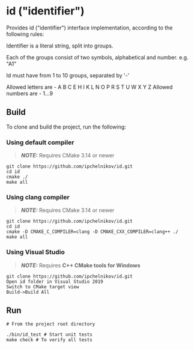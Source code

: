 # id ("identifier")

Provides id ("identifier") interface implementation,
according to the following rules:

Identifier is a literal string, split into groups.

Each of the groups consist of two symbols, alphabetical and number. e.g. "A1"

Id must have from 1 to 10 groups, separated by '-'
 
Allowed letters are - A B C E H I K L N O P R S T U W X Y Z
Allowed numbers are - 1...9

## Build

To clone and build the project, run the following:

### Using default compiler
> **_NOTE:_** Requires CMake 3.14 or newer

    git clone https://github.com/ipchelnikov/id.git
    cd id
    cmake ./
    make all

### Using clang compiler
> **_NOTE:_** Requires CMake 3.14 or newer

    git clone https://github.com/ipchelnikov/id.git
    cd id
    cmake -D CMAKE_C_COMPILER=clang -D CMAKE_CXX_COMPILER=clang++ ./
    make all
    
### Using Visual Studio
> **_NOTE:_** Requires **C++ CMake tools for Windows**

    git clone https://github.com/ipchelnikov/id.git
    Open id folder in Visual Studio 2019
    Switch to CMake target view
    Build->Build All

## Run

    # From the project root directory
    
    ./bin/id_test # Start unit tests
    make check # To verify all tests
